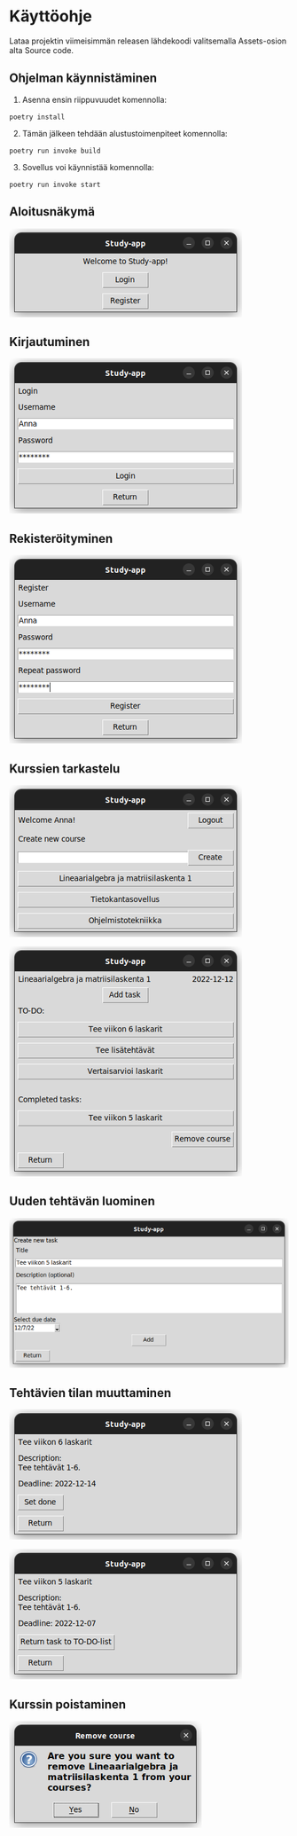 # Käyttöohje

Lataa projektin viimeisimmän releasen lähdekoodi valitsemalla Assets-osion alta Source code.

## Ohjelman käynnistäminen
1. Asenna ensin riippuvuudet komennolla:
```
poetry install
```
2. Tämän jälkeen tehdään alustustoimenpiteet komennolla:
```
poetry run invoke build
```
3. Sovellus voi käynnistää komennolla:
```
poetry run invoke start
```

## Aloitusnäkymä 

![kuva](https://github.com/erjavaskivuori/ot-harjoitustyo/blob/main/study-app/dokumentaatio/kuvat/kaytto-ohje-aloitusnakyma.png)

## Kirjautuminen

![kuva](https://github.com/erjavaskivuori/ot-harjoitustyo/blob/main/study-app/dokumentaatio/kuvat/kaytto-ohje-kirjautuminen.png)

## Rekisteröityminen

![kuva](https://github.com/erjavaskivuori/ot-harjoitustyo/blob/main/study-app/dokumentaatio/kuvat/kaytto-ohje-rekisteroityminen.png)

## Kurssien tarkastelu

![kuva](https://github.com/erjavaskivuori/ot-harjoitustyo/blob/main/study-app/dokumentaatio/kuvat/kaytto-ohje-kurssilista.png)

![kuva](https://github.com/erjavaskivuori/ot-harjoitustyo/blob/main/study-app/dokumentaatio/kuvat/kaytto-ohje-kurssinakyma.png)

## Uuden tehtävän luominen

![kuva](https://github.com/erjavaskivuori/ot-harjoitustyo/blob/main/study-app/dokumentaatio/kuvat/kaytto-ohje-uusitehtava.png)

## Tehtävien tilan muuttaminen

![kuva](https://github.com/erjavaskivuori/ot-harjoitustyo/blob/main/study-app/dokumentaatio/kuvat/kaytto-ohje-tehtavanakyma1.png)

![kuva](https://github.com/erjavaskivuori/ot-harjoitustyo/blob/main/study-app/dokumentaatio/kuvat/kaytto-ohje-tehtavanakyma2.png)

## Kurssin poistaminen

![kuva](https://github.com/erjavaskivuori/ot-harjoitustyo/blob/main/study-app/dokumentaatio/kuvat/kaytto-ohje-kurssinpoistaminen.png)
